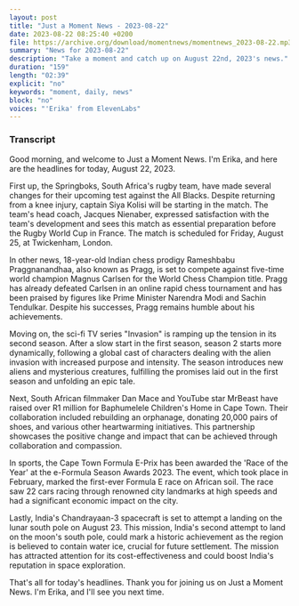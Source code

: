 ```yaml
---
layout: post
title: "Just a Moment News - 2023-08-22"
date: 2023-08-22 08:25:40 +0200
file: https://archive.org/download/momentnews/momentnews_2023-08-22.mp3
summary: "News for 2023-08-22"
description: "Take a moment and catch up on August 22nd, 2023's news."
duration: "159"
length: "02:39"
explicit: "no"
keywords: "moment, daily, news"
block: "no"
voices: "'Erika' from ElevenLabs"
---
```


### Transcript

Good morning, and welcome to Just a Moment News. I'm Erika, and here are the headlines for today, August 22, 2023.

First up, the Springboks, South Africa's rugby team, have made several changes for their upcoming test against the All Blacks. Despite returning from a knee injury, captain Siya Kolisi will be starting in the match. The team's head coach, Jacques Nienaber, expressed satisfaction with the team's development and sees this match as essential preparation before the Rugby World Cup in France. The match is scheduled for Friday, August 25, at Twickenham, London.

In other news, 18-year-old Indian chess prodigy Rameshbabu Praggnanandhaa, also known as Pragg, is set to compete against five-time world champion Magnus Carlsen for the World Chess Champion title. Pragg has already defeated Carlsen in an online rapid chess tournament and has been praised by figures like Prime Minister Narendra Modi and Sachin Tendulkar. Despite his successes, Pragg remains humble about his achievements.

Moving on, the sci-fi TV series "Invasion" is ramping up the tension in its second season. After a slow start in the first season, season 2 starts more dynamically, following a global cast of characters dealing with the alien invasion with increased purpose and intensity. The season introduces new aliens and mysterious creatures, fulfilling the promises laid out in the first season and unfolding an epic tale.

Next, South African filmmaker Dan Mace and YouTube star MrBeast have raised over R1 million for Baphumelele Children's Home in Cape Town. Their collaboration included rebuilding an orphanage, donating 20,000 pairs of shoes, and various other heartwarming initiatives. This partnership showcases the positive change and impact that can be achieved through collaboration and compassion.

In sports, the Cape Town Formula E-Prix has been awarded the 'Race of the Year' at the e-Formula Season Awards 2023. The event, which took place in February, marked the first-ever Formula E race on African soil. The race saw 22 cars racing through renowned city landmarks at high speeds and had a significant economic impact on the city.

Lastly, India's Chandrayaan-3 spacecraft is set to attempt a landing on the lunar south pole on August 23. This mission, India's second attempt to land on the moon's south pole, could mark a historic achievement as the region is believed to contain water ice, crucial for future settlement. The mission has attracted attention for its cost-effectiveness and could boost India's reputation in space exploration.

That's all for today's headlines. Thank you for joining us on Just a Moment News. I'm Erika, and I'll see you next time.
